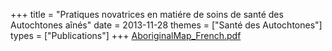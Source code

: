 +++
title = "Pratiques novatrices en matiére de soins de santé des Autochtones aînés"
date = 2013-11-28
themes = ["Santé des Autochtones"]
types = ["Publications"]
+++
[AboriginalMap\_French.pdf](/files/AboriginalMap_French.pdf)
